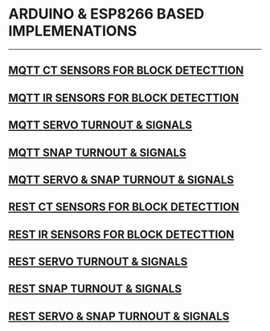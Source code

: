 # ARDUINO & ESP8266 BASED IMPLEMENATIONS 

--- 

## [MQTT CT SENSORS FOR BLOCK DETECTTION ](mqtt-ct-sensor/)

## [MQTT IR SENSORS FOR BLOCK DETECTTION](mqtt-ir-sensor/)

## [MQTT SERVO TURNOUT & SIGNALS ](mqtt-servoturnout-signals/)

## [MQTT SNAP TURNOUT & SIGNALS ](mqtt-snapturnout-signals/)

## [MQTT SERVO & SNAP TURNOUT & SIGNALS ](mqtt-servo-snap-turnout-signals/)

## [REST CT SENSORS FOR BLOCK DETECTTION](rest-ct-sensor/)

## [REST IR SENSORS FOR BLOCK DETECTTION](rest-ir-sensor/)

## [REST SERVO TURNOUT & SIGNALS ](rest-servoturnout-signals/)

## [REST SNAP TURNOUT & SIGNALS ](rest-snapturnout-signals/)

## [REST SERVO & SNAP TURNOUT & SIGNALS ](rest-servo-snap-turnout-signals/)


